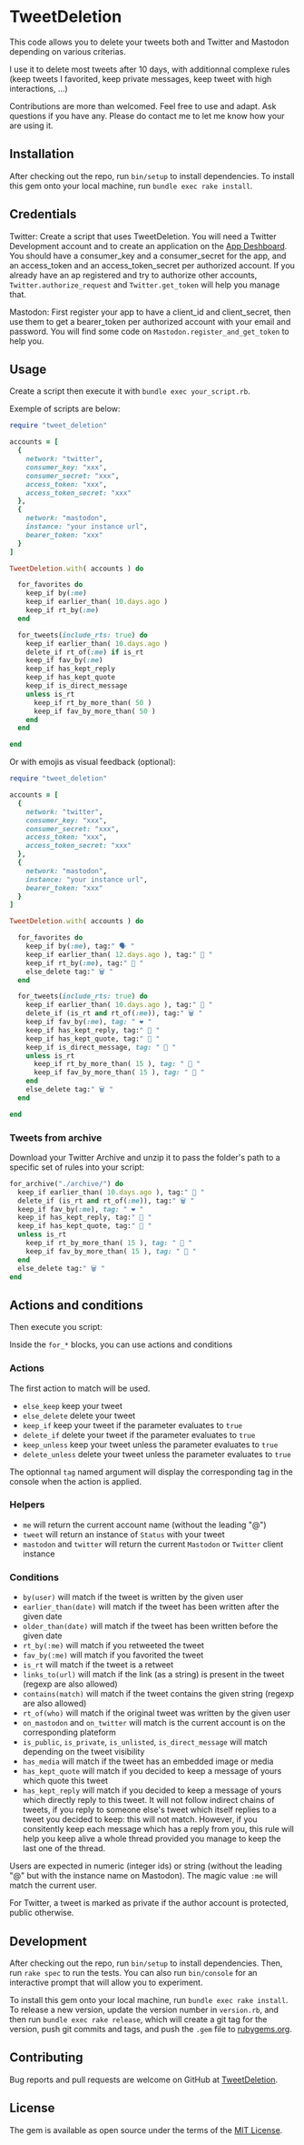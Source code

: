# TweetDeletion

This code allows you to delete your tweets both and Twitter and Mastodon depending on various criterias. 

I use it to delete most tweets after 10 days, with additionnal complexe rules (keep tweets I favorited, keep private messages, keep tweet with high interactions, …)

Contributions are more than welcomed. Feel free to use and adapt. Ask questions if you have any. Please do contact me to let me know how your are using it.

## Installation

After checking out the repo, run `bin/setup` to install dependencies.
To install this gem onto your local machine, run `bundle exec rake install`.

## Credentials

Twitter: Create a script that uses TweetDeletion. You will need a Twitter Development account and to create an application on the [App Deshboard](https://apps.twitter.com/). You should have a consumer_key and a consumer_secret for the app, and an access_token and an access_token_secret per authorized account. If you already have an ap registered and try to authorize other accounts, `Twitter.authorize_request` and `Twitter.get_token` will help you manage that.

Mastodon: First register your app to have a client_id and client_secret, then use them to get a bearer_token per authorized account with your email and password. You will find some code on `Mastodon.register_and_get_token` to help you.

## Usage

Create a script then execute it with `bundle exec your_script.rb`.

Exemple of scripts are below:

```ruby
require "tweet_deletion"

accounts = [
  { 
    network: "twitter",
    consumer_key: "xxx",
    consumer_secret: "xxx",
    access_token: "xxx",
    access_token_secret: "xxx"
  },
  {
    network: "mastodon",
    instance: "your instance url", 
    bearer_token: "xxx"  
  }
]

TweetDeletion.with( accounts ) do 

  for_favorites do
    keep_if by(:me) 
    keep_if earlier_than( 10.days.ago )
    keep_if rt_by(:me)
  end 

  for_tweets(include_rts: true) do
    keep_if earlier_than( 10.days.ago )
    delete_if rt_of(:me) if is_rt
    keep_if fav_by(:me)
    keep_if has_kept_reply
    keep_if has_kept_quote
    keep_if is_direct_message
    unless is_rt
      keep_if rt_by_more_than( 50 )
      keep_if fav_by_more_than( 50 )
    end
  end

end
```

Or with emojis as visual feedback (optional):

```ruby
require "tweet_deletion"

accounts = [
  { 
    network: "twitter",
    consumer_key: "xxx",
    consumer_secret: "xxx",
    access_token: "xxx",
    access_token_secret: "xxx"
  },
  {
    network: "mastodon",
    instance: "your instance url",
    bearer_token: "xxx"  
  }
]

TweetDeletion.with( accounts ) do 

  for_favorites do
    keep_if by(:me), tag:" 🗣 "
    keep_if earlier_than( 12.days.ago ), tag:" 📅 "
    keep_if rt_by(:me), tag:" 💬 "
    else_delete tag:" 🗑 "
  end 

  for_tweets(include_rts: true) do
    keep_if earlier_than( 10.days.ago ), tag:" 📅 "
    delete_if (is_rt and rt_of(:me)), tag:" 🗑 "
    keep_if fav_by(:me), tag: " ❤ ️"
    keep_if has_kept_reply, tag:" 💬 "
    keep_if has_kept_quote, tag:" 💬 "
    keep_if is_direct_message, tag: " 📩 "
    unless is_rt
      keep_if rt_by_more_than( 15 ), tag: " 💯 "
      keep_if fav_by_more_than( 15 ), tag: " 💯 "
    end
    else_delete tag:" 🗑 "
  end

end
```

### Tweets from archive

Download your Twitter Archive and unzip it to pass the folder's path to a specific set of rules into your script:

```ruby
for_archive("./archive/") do
  keep_if earlier_than( 10.days.ago ), tag:" 📅 "
  delete_if (is_rt and rt_of(:me)), tag:" 🗑 "
  keep_if fav_by(:me), tag: " ❤ ️"
  keep_if has_kept_reply, tag:" 💬 "
  keep_if has_kept_quote, tag:" 💬 "
  unless is_rt
    keep_if rt_by_more_than( 15 ), tag: " 💯 "
    keep_if fav_by_more_than( 15 ), tag: " 💯 "
  end
  else_delete tag:" 🗑 "
end
```


## Actions and conditions
Then execute you script:

Inside the `for_*` blocks, you can use actions and conditions

### Actions

The first action to match will be used.

- `else_keep` keep your tweet
- `else_delete` delete your tweet
- `keep_if` keep your tweet if the parameter evaluates to `true`
- `delete_if` delete your tweet if the parameter evaluates to `true`
- `keep_unless` keep your tweet unless the parameter evaluates to `true`
- `delete_unless` delete your tweet unless the parameter evaluates to `true`

The optionnal `tag` named argument will display the corresponding tag in the console when the action is applied.

### Helpers

- `me` will return the current account name (without the leading "@")
- `tweet` will return an instance of `Status` with your tweet
- `mastodon` and `twitter` will return the current `Mastodon` or `Twitter` client instance 

### Conditions

- `by(user)` will match if the tweet is written by the given user 
- `earlier_than(date)` will match if the tweet has been written after the given date
- `older_than(date)`  will match if the tweet has been written before the given date
- `rt_by(:me)` will match if you retweeted the tweet
- `fav_by(:me)` will match if you favorited the tweet
- `is_rt` will match if the tweet is a retweet
- `links_to(url)` will match if the link (as a string) is present in the tweet (regexp are also allowed)
- `contains(match)` will match if the tweet contains the given string (regexp are also allowed)
- `rt_of(who)` will match if the original tweet was written by the given user
- `on_mastodon` and `on_twitter` will match is the current account is on the corresponding plateform
- `is_public`, `is_private`, `is_unlisted`, `is_direct_message` will match depending on the tweet visibility
- `has_media` will match if the tweet has an embedded image or media
- `has_kept_quote` will match if you decided to keep a message of yours which quote this tweet
- `has_kept_reply` will match if you decided to keep a message of yours which directly reply to this tweet. It will not follow indirect chains of tweets, if you reply to someone else's tweet which itself replies to a tweet you decided to keep: this will not match. However, if you consitently keep each message which has a reply from you, this rule will help you keep alive a whole thread provided you manage to keep the last one of the thread.


Users are expected in numeric (integer ids) or string (without the leading "@" but with the instance name on Mastodon). The magic value `:me` will match the current user.

For Twitter, a tweet is marked as private if the author account is protected, public otherwise.


## Development

After checking out the repo, run `bin/setup` to install dependencies. Then, run `rake spec` to run the tests. You can also run `bin/console` for an interactive prompt that will allow you to experiment.

To install this gem onto your local machine, run `bundle exec rake install`. To release a new version, update the version number in `version.rb`, and then run `bundle exec rake release`, which will create a git tag for the version, push git commits and tags, and push the `.gem` file to [rubygems.org](https://rubygems.org).

## Contributing

Bug reports and pull requests are welcome on GitHub at [TweetDeletion](https://github.com/edas/TweetDeletion).


## License

The gem is available as open source under the terms of the [MIT License](http://opensource.org/licenses/MIT).

